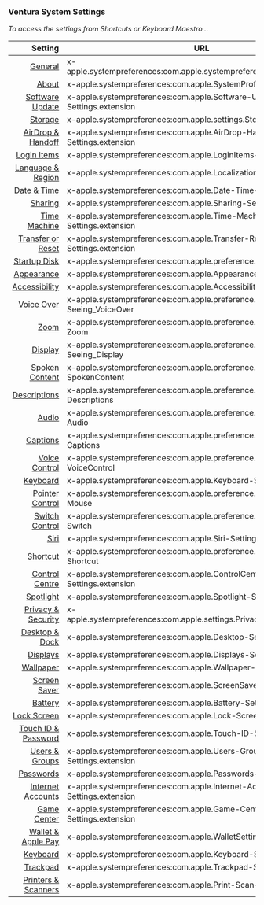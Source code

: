 ### Ventura System Settings

*To access the settings from Shortcuts or Keyboard Maestro...*

Setting|URL
--:|--
[General](x-apple.systempreferences:com.apple.systempreferences.GeneralSettings)	|	x-apple.systempreferences:com.apple.systempreferences.GeneralSettings
[About](x-apple.systempreferences:com.apple.SystemProfiler.AboutExtension)	|	x-apple.systempreferences:com.apple.SystemProfiler.AboutExtension
[Software Update](x-apple.systempreferences:com.apple.Software-Update-Settings.extension)	|	x-apple.systempreferences:com.apple.Software-Update-Settings.extension
[Storage](x-apple.systempreferences:com.apple.settings.Storage)	|	x-apple.systempreferences:com.apple.settings.Storage
[AirDrop & Handoff](x-apple.systempreferences:com.apple.AirDrop-Handoff-Settings.extension)	|	x-apple.systempreferences:com.apple.AirDrop-Handoff-Settings.extension
[Login Items](x-apple.systempreferences:com.apple.LoginItems-Settings.extension)	|	x-apple.systempreferences:com.apple.LoginItems-Settings.extension
[Language & Region](x-apple.systempreferences:com.apple.Localization-Settings.extension)	|	x-apple.systempreferences:com.apple.Localization-Settings.extension
[Date & Time](x-apple.systempreferences:com.apple.Date-Time-Settings.extension)	|	x-apple.systempreferences:com.apple.Date-Time-Settings.extension
[Sharing](x-apple.systempreferences:com.apple.Sharing-Settings.extension)	|	x-apple.systempreferences:com.apple.Sharing-Settings.extension
[Time Machine](x-apple.systempreferences:com.apple.Time-Machine-Settings.extension)	|	x-apple.systempreferences:com.apple.Time-Machine-Settings.extension
[Transfer or Reset](x-apple.systempreferences:com.apple.Transfer-Reset-Settings.extension)	|	x-apple.systempreferences:com.apple.Transfer-Reset-Settings.extension
[Startup Disk](x-apple.systempreferences:com.apple.preference.startupdisk)	|	x-apple.systempreferences:com.apple.preference.startupdisk
[Appearance](x-apple.systempreferences:com.apple.Appearance-Settings.extension)	|	x-apple.systempreferences:com.apple.Appearance-Settings.extension
[Accessibility](x-apple.systempreferences:com.apple.Accessibility-Settings.extension)	|	x-apple.systempreferences:com.apple.Accessibility-Settings.extension
[Voice Over](x-apple.systempreferences:com.apple.preference.universalaccess?Seeing_VoiceOver)	|	x-apple.systempreferences:com.apple.preference.universalaccess?Seeing_VoiceOver
[Zoom](x-apple.systempreferences:com.apple.preference.universalaccess?Zoom)	|	x-apple.systempreferences:com.apple.preference.universalaccess?Zoom
[Display](x-apple.systempreferences:com.apple.preference.universalaccess?Seeing_Display)	|	x-apple.systempreferences:com.apple.preference.universalaccess?Seeing_Display
[Spoken Content](x-apple.systempreferences:com.apple.preference.universalaccess?SpokenContent)	|	x-apple.systempreferences:com.apple.preference.universalaccess?SpokenContent
[Descriptions](x-apple.systempreferences:com.apple.preference.universalaccess?Descriptions)	|	x-apple.systempreferences:com.apple.preference.universalaccess?Descriptions
[Audio](x-apple.systempreferences:com.apple.preference.universalaccess?Audio)	|	x-apple.systempreferences:com.apple.preference.universalaccess?Audio
[Captions](x-apple.systempreferences:com.apple.preference.universalaccess?Captions)	|	x-apple.systempreferences:com.apple.preference.universalaccess?Captions
[Voice Control](x-apple.systempreferences:com.apple.preference.universalaccess?VoiceControl)	|	x-apple.systempreferences:com.apple.preference.universalaccess?VoiceControl
[Keyboard](x-apple.systempreferences:com.apple.Keyboard-Settings.extension)	|	x-apple.systempreferences:com.apple.Keyboard-Settings.extension
[Pointer Control](x-apple.systempreferences:com.apple.preference.universalaccess?Mouse)	|	x-apple.systempreferences:com.apple.preference.universalaccess?Mouse
[Switch Control](x-apple.systempreferences:com.apple.preference.universalaccess?Switch)	|	x-apple.systempreferences:com.apple.preference.universalaccess?Switch
[Siri](x-apple.systempreferences:com.apple.Siri-Settings.extension)	|	x-apple.systempreferences:com.apple.Siri-Settings.extension
[Shortcut](x-apple.systempreferences:com.apple.preference.universalaccess?Shortcut)	|	x-apple.systempreferences:com.apple.preference.universalaccess?Shortcut
[Control Centre](x-apple.systempreferences:com.apple.ControlCenter-Settings.extension)	|	x-apple.systempreferences:com.apple.ControlCenter-Settings.extension
[Spotlight](x-apple.systempreferences:com.apple.Spotlight-Settings.extension)	|	x-apple.systempreferences:com.apple.Spotlight-Settings.extension
[Privacy & Security](x-apple.systempreferences:com.apple.settings.PrivacySecurity.extension)	|	x-apple.systempreferences:com.apple.settings.PrivacySecurity.extension
[Desktop & Dock](x-apple.systempreferences:com.apple.Desktop-Settings.extension)	|	x-apple.systempreferences:com.apple.Desktop-Settings.extension
[Displays](x-apple.systempreferences:com.apple.Displays-Settings.extension)	|	x-apple.systempreferences:com.apple.Displays-Settings.extension
[Wallpaper](x-apple.systempreferences:com.apple.Wallpaper-Settings.extension)	|	x-apple.systempreferences:com.apple.Wallpaper-Settings.extension
[Screen Saver](x-apple.systempreferences:com.apple.ScreenSaver-Settings.extension)	|	x-apple.systempreferences:com.apple.ScreenSaver-Settings.extension
[Battery](x-apple.systempreferences:com.apple.Battery-Settings.extension)	|	x-apple.systempreferences:com.apple.Battery-Settings.extension
[Lock Screen](x-apple.systempreferences:com.apple.Lock-Screen-Settings.extension)	|	x-apple.systempreferences:com.apple.Lock-Screen-Settings.extension
[Touch ID & Password](x-apple.systempreferences:com.apple.Touch-ID-Settings.extension)	|	x-apple.systempreferences:com.apple.Touch-ID-Settings.extension
[Users & Groups](x-apple.systempreferences:com.apple.Users-Groups-Settings.extension)	|	x-apple.systempreferences:com.apple.Users-Groups-Settings.extension
[Passwords](x-apple.systempreferences:com.apple.Passwords-Settings.extension)	|	x-apple.systempreferences:com.apple.Passwords-Settings.extension
[Internet Accounts](x-apple.systempreferences:com.apple.Internet-Accounts-Settings.extension)	|	x-apple.systempreferences:com.apple.Internet-Accounts-Settings.extension
[Game Center](x-apple.systempreferences:com.apple.Game-Center-Settings.extension)	|	x-apple.systempreferences:com.apple.Game-Center-Settings.extension
[Wallet & Apple Pay](x-apple.systempreferences:com.apple.WalletSettingsExtension)	|	x-apple.systempreferences:com.apple.WalletSettingsExtension
[Keyboard](x-apple.systempreferences:com.apple.Keyboard-Settings.extension)	|	x-apple.systempreferences:com.apple.Keyboard-Settings.extension
[Trackpad](x-apple.systempreferences:com.apple.Trackpad-Settings.extension)	|	x-apple.systempreferences:com.apple.Trackpad-Settings.extension
[Printers & Scanners](x-apple.systempreferences:com.apple.Print-Scan-Settings.extension)	|	x-apple.systempreferences:com.apple.Print-Scan-Settings.extension
